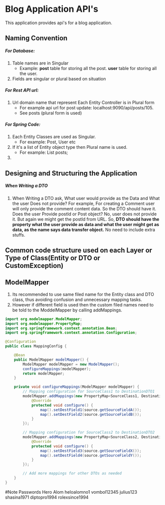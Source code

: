 # Blog Application API's
This application provides api's for a blog application.

## Naming Convention

##### For Database:
1. Table names are in Singular
	* Example: **post** table for storing all the post. **user** table for storing all the user. 
2. Fields are singular or plural based on situation

##### For Rest API url:
1. Url domain name that represent Each Entity Controller is in Plural form
	* For example api url for post update: localhost:9090/api/posts/105.
	* See posts (plural form is used)

##### For Spring Code:
1. Each Entity Classes are used as Singular.
	* For example: Post, User etc
2. If it's a list of Entity object type then Plural name is used.
	* For example: List<Post> posts;
3. 

## Designing and Structuring the Application
##### When Writing a DTO
1. When Writing a DTO ask, What user would provide as the Data and What the user Does not provide? For example, For creating a Comment user will only provide the comment content data. So the DTO should have it. Does the user Provide postId or Post object? No, user does not provide it. But again we might get the postId from URL. So, **DTO should have the property what the user provide as data and what the user might get as data, as the name says data transfer object.** No need to include extra stuffs.

## Common code structure used on each Layer or Type of Class(Entity or DTO or CustomException)

## ModelMapper
1. Its recommended to use same filed name for the Entity class and DTO class, thus avoiding confusion and unnecessary mapping tasks.
2. However if different field is used then the custom filed names need to be told to the ModdelMapper by calling addMappings.

```java
import org.modelmapper.ModelMapper;
import org.modelmapper.PropertyMap;
import org.springframework.context.annotation.Bean;
import org.springframework.context.annotation.Configuration;

@Configuration
public class MappingConfig {

    @Bean
    public ModelMapper modelMapper() {
        ModelMapper modelMapper = new ModelMapper();
        configureMappings(modelMapper);
        return modelMapper;
    }

    private void configureMappings(ModelMapper modelMapper) {
        // Mapping configuration for SourceClass1 to DestinationDTO1
        modelMapper.addMappings(new PropertyMap<SourceClass1, DestinationDTO1>() {
            @Override
            protected void configure() {
                map().setDestField1(source.getSourceFieldA());
                map().setDestField2(source.getSourceFieldB());
            }
        });

        // Mapping configuration for SourceClass2 to DestinationDTO2
        modelMapper.addMappings(new PropertyMap<SourceClass2, DestinationDTO2>() {
            @Override
            protected void configure() {
                map().setDestField3(source.getSourceFieldX());
                map().setDestField4(source.getSourceFieldY());
            }
        });

        // Add more mappings for other DTOs as needed
    }
}
```
#Note
Passwords
Hero Alom heloalomno1
vombol12345
julius123
shasina1971
diptopro1994
rolexsince1994